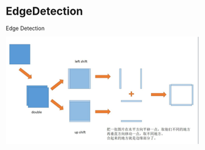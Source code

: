 # EdgeDetection
Edge Detection

![](https://github.com/ronwithlove/EdgeDetection/blob/master/EdgeDetection/my%20method.jpg?raw=true)  
